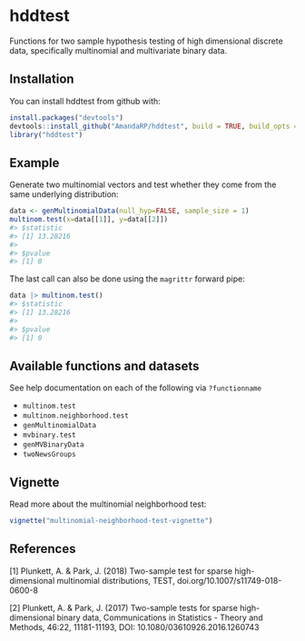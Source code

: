 
<!-- README.md is generated from README.Rmd. Please edit that file -->

# hddtest

Functions for two sample hypothesis testing of high dimensional discrete
data, specifically multinomial and multivariate binary data.

## Installation

You can install hddtest from github with:

``` r
install.packages("devtools")
devtools::install_github("AmandaRP/hddtest", build = TRUE, build_opts = c("--no-resave-data", "--no-manual"))
library("hddtest")
```

## Example

Generate two multinomial vectors and test whether they come from the
same underlying distribution:

``` r
data <- genMultinomialData(null_hyp=FALSE, sample_size = 1)
multinom.test(x=data[[1]], y=data[[2]])
#> $statistic
#> [1] 13.28216
#> 
#> $pvalue
#> [1] 0
```

The last call can also be done using the `magrittr` forward pipe:

``` r
data |> multinom.test()
#> $statistic
#> [1] 13.28216
#> 
#> $pvalue
#> [1] 0
```

## Available functions and datasets

See help documentation on each of the following via `?functionname`

- `multinom.test`
- `multinom.neighborhood.test`
- `genMultinomialData`
- `mvbinary.test`
- `genMVBinaryData`
- `twoNewsGroups`

## Vignette

Read more about the multinomial neighborhood test:

``` r
vignette("multinomial-neighborhood-test-vignette")
```

## References

\[1\] Plunkett, A. & Park, J. (2018) Two-sample test for sparse
high-dimensional multinomial distributions, TEST,
doi.org/10.1007/s11749-018-0600-8

\[2\] Plunkett, A. & Park, J. (2017) Two-sample tests for sparse
high-dimensional binary data, Communications in Statistics - Theory and
Methods, 46:22, 11181-11193, DOI: 10.1080/03610926.2016.1260743
